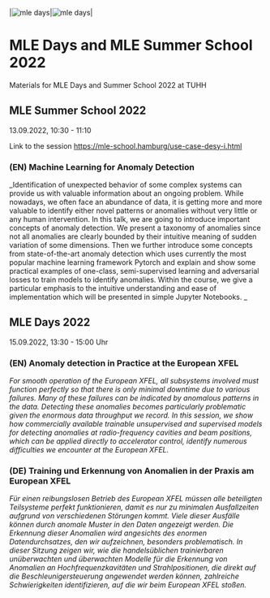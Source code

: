 |![mle days](https://www.mle-days.hamburg/assets/images/logo_mle_days_horizontal_white_22.svg "MLE Days")|![mle days](https://mle-school.hamburg/assets/images/logo_mle_summer_school22_white.svg "MLE Days")|

# MLE Days and MLE Summer School 2022

Materials for MLE Days and Summer School 2022 at TUHH

## MLE Summer School 2022
13.09.2022, 10:30 - 11:10 

Link to the session https://mle-school.hamburg/use-case-desy-i.html

### (EN) Machine Learning for Anomaly Detection
_Identification of unexpected behavior of some complex systems can provide us with valuable information about an ongoing problem. While nowadays, we often face an abundance of data, it is getting more and more valuable to identify either novel patterns or anomalies without very little or any human intervention. In this talk, we are going to introduce important concepts of anomaly detection. We present a taxonomy of anomalies since not all anomalies are clearly bounded by their intuitive meaning of sudden variation of some dimensions. Then we further introduce some concepts from state-of-the-art anomaly detection which uses currently the most popular machine learning framework Pytorch and explain and show some practical examples of one-class, semi-supervised learning and adversarial losses to train models to identify anomalies. Within the course, we give a particular emphasis to the intuitive understanding and ease of implementation which will be presented in simple Jupyter Notebooks. _


## MLE Days 2022
15.09.2022, 13:30 - 15:00 Uhr
### (EN) Anomaly detection in Practice at the European XFEL
_For smooth operation of the European XFEL, all subsystems involved must function perfectly so that there is only minimal downtime due to various failures. Many of these failures can be indicated by anomalous patterns in the data. Detecting these anomalies becomes particularly problematic given the enormous data throughput we record. In this session, we show how commercially available trainable unsupervised and supervised models for detecting anomalies at radio-frequency cavities and beam positions, which can be applied directly to accelerator control, identify numerous difficulties we encounter at the European XFEL._

### (DE) Training und Erkennung von Anomalien in der Praxis am European XFEL
_Für einen reibungslosen Betrieb des European XFEL müssen alle beteiligten Teilsysteme perfekt funktionieren, damit es nur zu minimalen Ausfallzeiten aufgrund von verschiedenen Störungen kommt. Viele dieser Ausfälle können durch anomale Muster in den Daten angezeigt werden. Die Erkennung dieser Anomalien wird angesichts des enormen Datendurchsatzes, den wir aufzeichnen, besonders problematisch. In dieser Sitzung zeigen wir, wie die handelsüblichen trainierbaren unüberwachten und überwachten Modelle für die Erkennung von Anomalien an Hochfrequenzkavitäten und Strahlpositionen, die direkt auf die Beschleunigersteuerung angewendet werden können, zahlreiche Schwierigkeiten identifizieren, auf die wir beim European XFEL stoßen._


